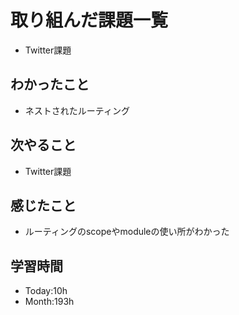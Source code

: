 # 取り組んだ課題一覧
- Twitter課題
## わかったこと
- ネストされたルーティング
## 次やること
- Twitter課題
## 感じたこと
- ルーティングのscopeやmoduleの使い所がわかった
## 学習時間
- Today:10h
- Month:193h
